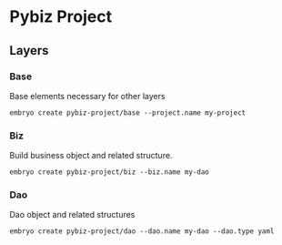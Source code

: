 # Pybiz Project

## Layers

### Base
Base elements necessary for other layers

`embryo create pybiz-project/base --project.name my-project`

### Biz
Build business object and related structure.

`embryo create pybiz-project/biz --biz.name my-dao`

### Dao
Dao object and related structures

`embryo create pybiz-project/dao --dao.name my-dao --dao.type yaml`
